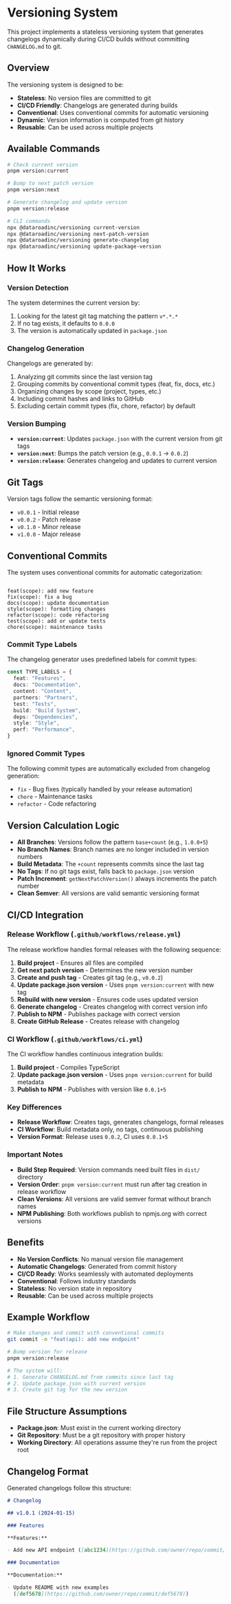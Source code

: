 # Versioning System

This project implements a stateless versioning system that generates changelogs
dynamically during CI/CD builds without committing `CHANGELOG.md` to git.

## Overview

The versioning system is designed to be:

- **Stateless**: No version files are committed to git
- **CI/CD Friendly**: Changelogs are generated during builds
- **Conventional**: Uses conventional commits for automatic versioning
- **Dynamic**: Version information is computed from git history
- **Reusable**: Can be used across multiple projects

## Available Commands

```bash
# Check current version
pnpm version:current

# Bump to next patch version
pnpm version:next

# Generate changelog and update version
pnpm version:release

# CLI commands
npx @dataroadinc/versioning current-version
npx @dataroadinc/versioning next-patch-version
npx @dataroadinc/versioning generate-changelog
npx @dataroadinc/versioning update-package-version

```

## How It Works

### Version Detection

The system determines the current version by:

1. Looking for the latest git tag matching the pattern `v*.*.*`
2. If no tag exists, it defaults to `0.0.0`
3. The version is automatically updated in `package.json`

### Changelog Generation

Changelogs are generated by:

1. Analyzing git commits since the last version tag
2. Grouping commits by conventional commit types (feat, fix, docs, etc.)
3. Organizing changes by scope (project, types, etc.)
4. Including commit hashes and links to GitHub
5. Excluding certain commit types (fix, chore, refactor) by default

### Version Bumping

- **`version:current`**: Updates `package.json` with the current version from
  git tags
- **`version:next`**: Bumps the patch version (e.g., `0.0.1` → `0.0.2`)
- **`version:release`**: Generates changelog and updates to current version

## Git Tags

Version tags follow the semantic versioning format:

- `v0.0.1` - Initial release
- `v0.0.2` - Patch release
- `v0.1.0` - Minor release
- `v1.0.0` - Major release

## Conventional Commits

The system uses conventional commits for automatic categorization:

```

feat(scope): add new feature
fix(scope): fix a bug
docs(scope): update documentation
style(scope): formatting changes
refactor(scope): code refactoring
test(scope): add or update tests
chore(scope): maintenance tasks

```

### Commit Type Labels

The changelog generator uses predefined labels for commit types:

```typescript
const TYPE_LABELS = {
  feat: "Features",
  docs: "Documentation",
  content: "Content",
  partners: "Partners",
  test: "Tests",
  build: "Build System",
  deps: "Dependencies",
  style: "Style",
  perf: "Performance",
}
```

### Ignored Commit Types

The following commit types are automatically excluded from changelog generation:

- `fix` - Bug fixes (typically handled by your release automation)
- `chore` - Maintenance tasks
- `refactor` - Code refactoring

## Version Calculation Logic

- **All Branches**: Versions follow the pattern `base+count` (e.g., `1.0.0+5`)
- **No Branch Names**: Branch names are no longer included in version numbers
- **Build Metadata**: The `+count` represents commits since the last tag
- **No Tags**: If no git tags exist, falls back to `package.json` version
- **Patch Increment**: `getNextPatchVersion()` always increments the patch
  number
- **Clean Semver**: All versions are valid semantic versioning format

## CI/CD Integration

### Release Workflow (`.github/workflows/release.yml`)

The release workflow handles formal releases with the following sequence:

1. **Build project** - Ensures all files are compiled
2. **Get next patch version** - Determines the new version number
3. **Create and push tag** - Creates git tag (e.g., `v0.0.2`)
4. **Update package.json version** - Uses `pnpm version:current` with new tag
5. **Rebuild with new version** - Ensures code uses updated version
6. **Generate changelog** - Creates changelog with correct version info
7. **Publish to NPM** - Publishes package with correct version
8. **Create GitHub Release** - Creates release with changelog

### CI Workflow (`.github/workflows/ci.yml`)

The CI workflow handles continuous integration builds:

1. **Build project** - Compiles TypeScript
2. **Update package.json version** - Uses `pnpm version:current` for build
   metadata
3. **Publish to NPM** - Publishes with version like `0.0.1+5`

### Key Differences

- **Release Workflow**: Creates tags, generates changelogs, formal releases
- **CI Workflow**: Build metadata only, no tags, continuous publishing
- **Version Format**: Release uses `0.0.2`, CI uses `0.0.1+5`

### Important Notes

- **Build Step Required**: Version commands need built files in `dist/`
  directory
- **Version Order**: `pnpm version:current` must run after tag creation in
  release workflow
- **Clean Versions**: All versions are valid semver format without branch names
- **NPM Publishing**: Both workflows publish to npmjs.org with correct versions

## Benefits

- **No Version Conflicts**: No manual version file management
- **Automatic Changelogs**: Generated from commit history
- **CI/CD Ready**: Works seamlessly with automated deployments
- **Conventional**: Follows industry standards
- **Stateless**: No version state in repository
- **Reusable**: Can be used across multiple projects

## Example Workflow

```bash
# Make changes and commit with conventional commits
git commit -m "feat(api): add new endpoint"

# Bump version for release
pnpm version:release

# The system will:
# 1. Generate CHANGELOG.md from commits since last tag
# 2. Update package.json with current version
# 3. Create git tag for the new version

```

## File Structure Assumptions

- **Package.json**: Must exist in the current working directory
- **Git Repository**: Must be a git repository with proper history
- **Working Directory**: All operations assume they're run from the project root

## Changelog Format

Generated changelogs follow this structure:

```markdown
# Changelog

## v1.0.1 (2024-01-15)

### Features

**Features:**

- Add new API endpoint ([abc1234](https://github.com/owner/repo/commit/abc1234))

### Documentation

**Documentation:**

- Update README with new examples
  ([def5678](https://github.com/owner/repo/commit/def5678))
```

